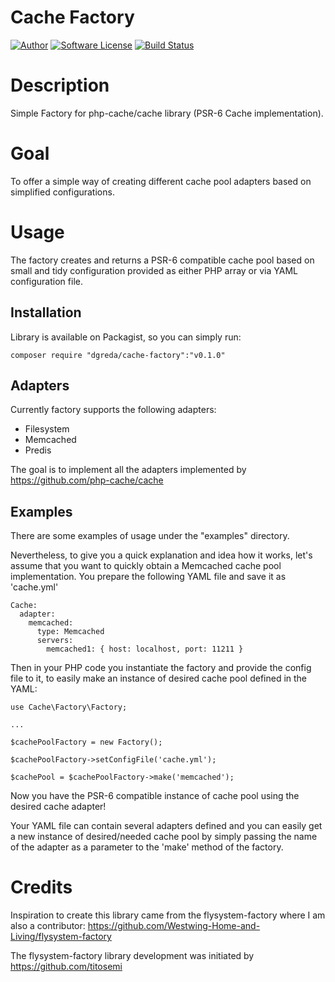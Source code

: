 # Cache Factory

[![Author](http://img.shields.io/badge/author-@dgreda-blue.svg?style=flat-square)](https://www.linkedin.com/in/damiangreda)
[![Software License](https://img.shields.io/badge/license-MIT-brightgreen.svg?style=flat-square)](LICENSE)
[![Build Status](https://travis-ci.org/dgreda/cache-factory.svg?branch=master)](https://travis-ci.org/dgreda/cache-factory)

# Description

Simple Factory for php-cache/cache library (PSR-6 Cache implementation).

# Goal

To offer a simple way of creating different cache pool adapters based on simplified configurations.

# Usage

The factory creates and returns a PSR-6 compatible cache pool based on small and tidy configuration provided as either PHP array or via YAML configuration file.

## Installation

Library is available on Packagist, so you can simply run:

```
composer require "dgreda/cache-factory":"v0.1.0"
```

## Adapters

Currently factory supports the following adapters:

* Filesystem
* Memcached
* Predis

The goal is to implement all the adapters implemented by https://github.com/php-cache/cache

## Examples

There are some examples of usage under the "examples" directory.

Nevertheless, to give you a quick explanation and idea how it works, let's assume that you want to quickly obtain a Memcached cache pool implementation.
You prepare the following YAML file and save it as 'cache.yml'

```
Cache:
  adapter:
    memcached:
      type: Memcached
      servers:
        memcached1: { host: localhost, port: 11211 }
```

Then in your PHP code you instantiate the factory and provide the config file to it, to easily make an instance of desired cache pool defined in the YAML:

```
use Cache\Factory\Factory;

...

$cachePoolFactory = new Factory();

$cachePoolFactory->setConfigFile('cache.yml');

$cachePool = $cachePoolFactory->make('memcached');
```

Now you have the PSR-6 compatible instance of cache pool using the desired cache adapter!

Your YAML file can contain several adapters defined and you can easily get a new instance of desired/needed cache pool by simply passing the name of the adapter as a parameter to the 'make' method of the factory.

# Credits

Inspiration to create this library came from the flysystem-factory where I am also a contributor: https://github.com/Westwing-Home-and-Living/flysystem-factory

The flysystem-factory library development was initiated by https://github.com/titosemi